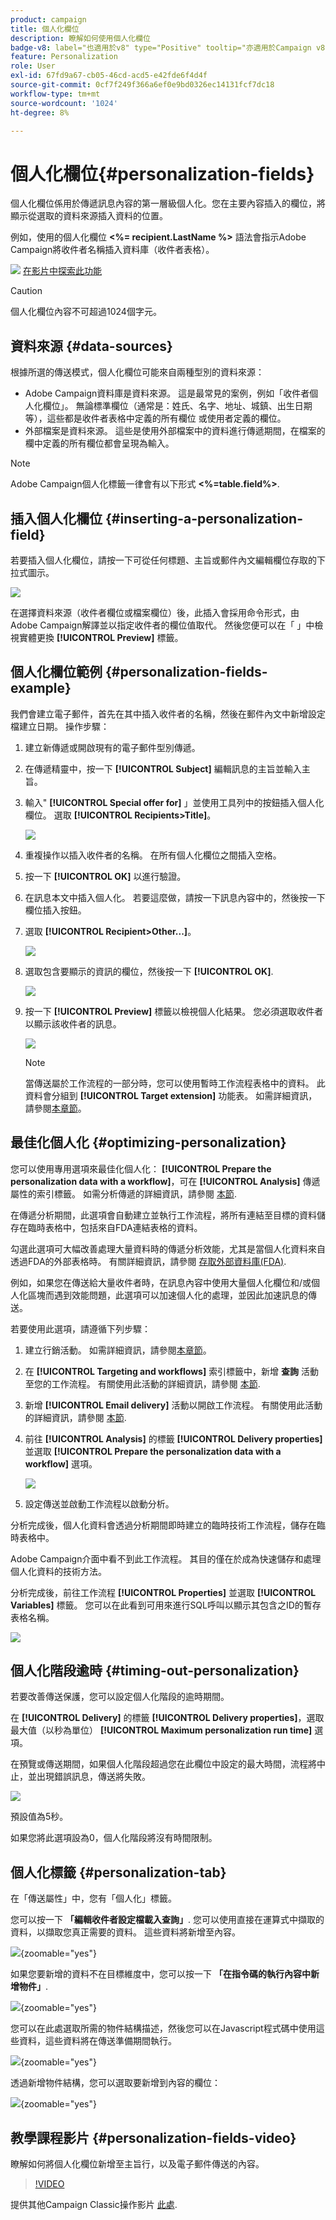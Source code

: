 ```yaml
---
product: campaign
title: 個人化欄位
description: 瞭解如何使用個人化欄位
badge-v8: label="也適用於v8" type="Positive" tooltip="亦適用於Campaign v8"
feature: Personalization
role: User
exl-id: 67fd9a67-cb05-46cd-acd5-e42fde6f4d4f
source-git-commit: 0cf7f249f366a6ef0e9bd0326ec14131fcf7dc18
workflow-type: tm+mt
source-wordcount: '1024'
ht-degree: 8%

---
```


# 個人化欄位{#personalization-fields}

個人化欄位係用於傳遞訊息內容的第一層級個人化。您在主要內容插入的欄位，將顯示從選取的資料來源插入資料的位置。

例如，使用的個人化欄位 **&lt;%= recipient.LastName %>** 語法會指示Adobe Campaign將收件者名稱插入資料庫（收件者表格）。

![](assets/do-not-localize/how-to-video.png) [在影片中探索此功能](#personalization-fields-video)

>[!CAUTION]
>
>個人化欄位內容不可超過1024個字元。

## 資料來源 {#data-sources}

根據所選的傳送模式，個人化欄位可能來自兩種型別的資料來源：

* Adobe Campaign資料庫是資料來源。 這是最常見的案例，例如「收件者個人化欄位」。 無論標準欄位（通常是：姓氏、名字、地址、城鎮、出生日期等），這些都是收件者表格中定義的所有欄位 或使用者定義的欄位。
* 外部檔案是資料來源。 這些是使用外部檔案中的資料進行傳遞期間，在檔案的欄中定義的所有欄位都會呈現為輸入。

>[!NOTE]
>
>Adobe Campaign個人化標籤一律會有以下形式 **&lt;%=table.field%>**.

## 插入個人化欄位 {#inserting-a-personalization-field}

若要插入個人化欄位，請按一下可從任何標題、主旨或郵件內文編輯欄位存取的下拉式圖示。

![](assets/s_ncs_user_add_custom_field.png)

在選擇資料來源（收件者欄位或檔案欄位）後，此插入會採用命令形式，由Adobe Campaign解譯並以指定收件者的欄位值取代。 然後您便可以在「 」中檢視實體更換 **[!UICONTROL Preview]** 標籤。

## 個人化欄位範例 {#personalization-fields-example}

我們會建立電子郵件，首先在其中插入收件者的名稱，然後在郵件內文中新增設定檔建立日期。 操作步驟：

1. 建立新傳遞或開啟現有的電子郵件型別傳遞。
1. 在傳遞精靈中，按一下 **[!UICONTROL Subject]** 編輯訊息的主旨並輸入主旨。
1. 輸入&quot; **[!UICONTROL Special offer for]** 」並使用工具列中的按鈕插入個人化欄位。 選取 **[!UICONTROL Recipients>Title]**。

   ![](assets/s_ncs_user_insert_custom_field.png)

1. 重複操作以插入收件者的名稱。 在所有個人化欄位之間插入空格。
1. 按一下 **[!UICONTROL OK]** 以進行驗證。
1. 在訊息本文中插入個人化。 若要這麼做，請按一下訊息內容中的，然後按一下欄位插入按鈕。
1. 選取 **[!UICONTROL Recipient>Other...]**。

   ![](assets/s_ncs_user_insert_custom_field_b.png)

1. 選取包含要顯示的資訊的欄位，然後按一下 **[!UICONTROL OK]**.

   ![](assets/s_ncs_user_insert_custom_field_c.png)

1. 按一下 **[!UICONTROL Preview]** 標籤以檢視個人化結果。 您必須選取收件者以顯示該收件者的訊息。

   ![](assets/s_ncs_user_insert_custom_field_d.png)

   >[!NOTE]
   >
   >當傳送屬於工作流程的一部分時，您可以使用暫時工作流程表格中的資料。 此資料會分組到 **[!UICONTROL Target extension]** 功能表。 如需詳細資訊，請參閱[本章節](../../workflow/using/data-life-cycle.md#target-data)。

## 最佳化個人化 {#optimizing-personalization}

您可以使用專用選項來最佳化個人化： **[!UICONTROL Prepare the personalization data with a workflow]**，可在 **[!UICONTROL Analysis]** 傳遞屬性的索引標籤。 如需分析傳遞的詳細資訊，請參閱 [本節](steps-validating-the-delivery.md#analyzing-the-delivery).

在傳遞分析期間，此選項會自動建立並執行工作流程，將所有連結至目標的資料儲存在臨時表格中，包括來自FDA連結表格的資料。

勾選此選項可大幅改善處理大量資料時的傳遞分析效能，尤其是當個人化資料來自透過FDA的外部表格時。 有關詳細資訊，請參閱 [存取外部資料庫(FDA)](../../installation/using/about-fda.md).

例如，如果您在傳送給大量收件者時，在訊息內容中使用大量個人化欄位和/或個人化區塊而遇到效能問題，此選項可以加速個人化的處理，並因此加速訊息的傳送。

若要使用此選項，請遵循下列步驟：

1. 建立行銷活動。 如需詳細資訊，請參閱[本章節](../../campaign/using/setting-up-marketing-campaigns.md#creating-a-campaign)。
1. 在 **[!UICONTROL Targeting and workflows]** 索引標籤中，新增 **查詢** 活動至您的工作流程。 有關使用此活動的詳細資訊，請參閱 [本節](../../workflow/using/query.md).
1. 新增 **[!UICONTROL Email delivery]** 活動以開啟工作流程。 有關使用此活動的詳細資訊，請參閱 [本節](../../workflow/using/delivery.md).
1. 前往 **[!UICONTROL Analysis]** 的標籤 **[!UICONTROL Delivery properties]** 並選取 **[!UICONTROL Prepare the personalization data with a workflow]** 選項。

   ![](assets/perso_optimization.png)

1. 設定傳送並啟動工作流程以啟動分析。

分析完成後，個人化資料會透過分析期間即時建立的臨時技術工作流程，儲存在臨時表格中。

Adobe Campaign介面中看不到此工作流程。 其目的僅在於成為快速儲存和處理個人化資料的技術方法。

分析完成後，前往工作流程 **[!UICONTROL Properties]** 並選取 **[!UICONTROL Variables]** 標籤。 您可以在此看到可用來進行SQL呼叫以顯示其包含之ID的暫存表格名稱。

![](assets/perso_optimization_temp_table.png)

## 個人化階段逾時 {#timing-out-personalization}

若要改善傳送保護，您可以設定個人化階段的逾時期間。

在 **[!UICONTROL Delivery]** 的標籤 **[!UICONTROL Delivery properties]**，選取最大值（以秒為單位） **[!UICONTROL Maximum personalization run time]** 選項。

在預覽或傳送期間，如果個人化階段超過您在此欄位中設定的最大時間，流程將中止，並出現錯誤訊息，傳送將失敗。

![](assets/perso_time-out.png)

預設值為5秒。

如果您將此選項設為0，個人化階段將沒有時間限制。

## 個人化標籤 {#personalization-tab}

在「傳送屬性」中，您有「個人化」標籤。

您可以按一下 **「編輯收件者設定檔載入查詢」**. 您可以使用直接在運算式中擷取的資料，以擷取您真正需要的資料。 這些資料將新增至內容。

![](assets/persotab-edit.png){zoomable="yes"}

如果您要新增的資料不在目標維度中，您可以按一下 **「在指令碼的執行內容中新增物件」**.

![](assets/persotab_addobjects.png){zoomable="yes"}

您可以在此處選取所需的物件結構描述，然後您可以在Javascript程式碼中使用這些資料，這些資料將在傳送準備期間執行。

![](assets/persotab_addobjects_articles.png){zoomable="yes"}

透過新增物件結構，您可以選取要新增到內容的欄位：

![](assets/persotab_addobjects_fields.png){zoomable="yes"}

## 教學課程影片 {#personalization-fields-video}

瞭解如何將個人化欄位新增至主旨行，以及電子郵件傳送的內容。

>[!VIDEO](https://video.tv.adobe.com/v/24925?quality=12)

提供其他Campaign Classic操作影片 [此處](https://experienceleague.adobe.com/docs/campaign-classic-learn/tutorials/overview.html?lang=zh-Hant).
